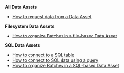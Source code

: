 **All Data Assets**

- [How to request data from a Data Asset](/oss/guides/connecting_to_your_data/fluent/batch_requests/how_to_request_data_from_a_data_asset.md)

**Filesystem Data Assets**

- [How to organize Batches in a file-based Data Asset](/oss/guides/connecting_to_your_data/fluent/data_assets/how_to_organize_batches_in_a_file_based_data_asset.md)

**SQL Data Assets**

- [How to connect to a SQL table](/oss/guides/connecting_to_your_data/fluent/database/sql_data_assets.md)
- [How to connect to SQL data using a query](/oss/guides/connecting_to_your_data/fluent/database/sql_data_assets.md)
- [How to organize Batches in a SQL-based Data Asset](/oss/guides/connecting_to_your_data/fluent/database/sql_data_assets.md)